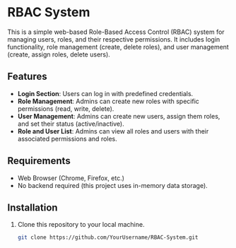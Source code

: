 # RBAC System

This is a simple web-based Role-Based Access Control (RBAC) system for managing users, roles, and their respective permissions. It includes login functionality, role management (create, delete roles), and user management (create, assign roles, delete users). 

## Features

- **Login Section**: Users can log in with predefined credentials.
- **Role Management**: Admins can create new roles with specific permissions (read, write, delete).
- **User Management**: Admins can create new users, assign them roles, and set their status (active/inactive).
- **Role and User List**: Admins can view all roles and users with their associated permissions and roles.

## Requirements

- Web Browser (Chrome, Firefox, etc.)
- No backend required (this project uses in-memory data storage).

## Installation

1. Clone this repository to your local machine.
   
   ```bash
   git clone https://github.com/YourUsername/RBAC-System.git
